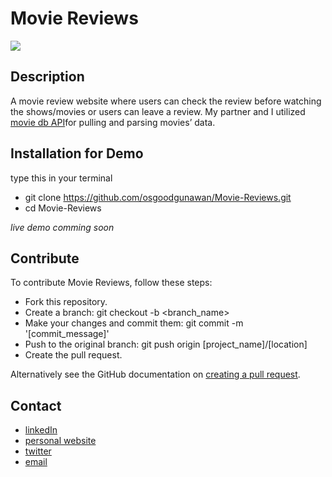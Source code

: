 # Movie Reviews


<img src = 'https://github.com/osgoodgunawan/Movie-Reviews-Website/blob/master/public/home.png' />


## Description 
A movie review website where users can check the review before watching the shows/movies or users can leave a review. My partner and I utilized [movie db API](https://developers.themoviedb.org/3/getting-started/introduction)for pulling and parsing movies’ data.

## Installation for Demo
type this in your terminal
- git clone https://github.com/osgoodgunawan/Movie-Reviews.git
- cd Movie-Reviews 

*live demo comming soon* 

## Contribute 
To contribute Movie Reviews, follow these steps:
- Fork this repository.
- Create a branch: git checkout -b <branch_name>
- Make your changes and commit them: git commit -m '[commit_message]'
- Push to the original branch: git push origin [project_name]/[location]
- Create the pull request.

Alternatively see the GitHub documentation on [creating a pull request](https://help.github.com/en/github/collaborating-with-issues-and-pull-requests/creating-a-pull-request).


## Contact
- [linkedIn](https://www.linkedin.com/in/osgood-gunawan-973a5993/)
- [personal website](https://www.osgoodgunawan.me/)
- [twitter](https://twitter.com/osgoodgunawan)
- [email](https://mail.google.com/mail/u/0/?view=cm&fs=1&tf=1&source=mailto&to=osgoodgunawan@hotmail.com)
